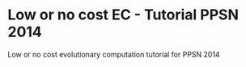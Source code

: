 Low or no cost EC - Tutorial PPSN 2014
=======================

Low or no cost evolutionary computation tutorial for PPSN 2014

